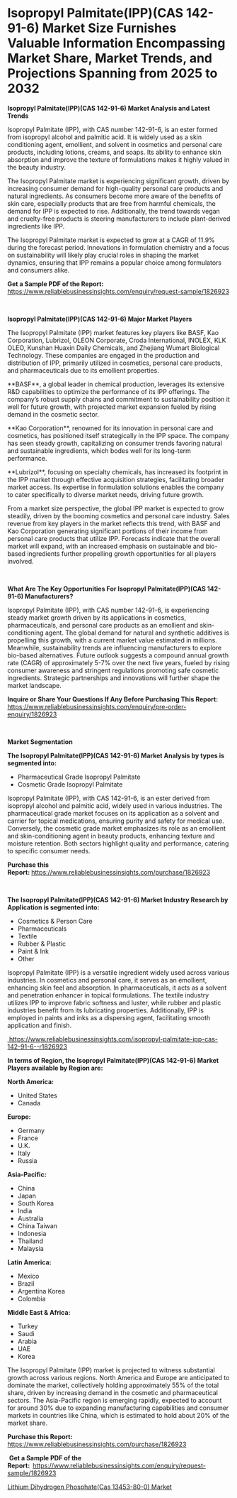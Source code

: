 <p><h1>Isopropyl Palmitate(IPP)(CAS 142-91-6) Market Size Furnishes Valuable Information Encompassing Market Share, Market Trends, and Projections Spanning from 2025 to 2032</h1></p><p><strong>Isopropyl Palmitate(IPP)(CAS 142-91-6) Market Analysis and Latest Trends</strong></p>
<p><p>Isopropyl Palmitate (IPP), with CAS number 142-91-6, is an ester formed from isopropyl alcohol and palmitic acid. It is widely used as a skin conditioning agent, emollient, and solvent in cosmetics and personal care products, including lotions, creams, and soaps. Its ability to enhance skin absorption and improve the texture of formulations makes it highly valued in the beauty industry.</p><p>The Isopropyl Palmitate market is experiencing significant growth, driven by increasing consumer demand for high-quality personal care products and natural ingredients. As consumers become more aware of the benefits of skin care, especially products that are free from harmful chemicals, the demand for IPP is expected to rise. Additionally, the trend towards vegan and cruelty-free products is steering manufacturers to include plant-derived ingredients like IPP.</p><p>The Isopropyl Palmitate market is expected to grow at a CAGR of 11.9% during the forecast period. Innovations in formulation chemistry and a focus on sustainability will likely play crucial roles in shaping the market dynamics, ensuring that IPP remains a popular choice among formulators and consumers alike.</p></p>
<p><strong>Get a Sample PDF of the Report:&nbsp;</strong> <a href="https://www.reliablebusinessinsights.com/enquiry/request-sample/1826923?utm_campaign=3298&utm_medium=2&utm_source=Github&utm_content=ia&utm_term=03042025&utm_id=isopropyl-palmitateippcas-142-91-6">https://www.reliablebusinessinsights.com/enquiry/request-sample/1826923</a></p>
<p>&nbsp;</p>
<p><strong>Isopropyl Palmitate(IPP)(CAS 142-91-6) Major Market Players</strong></p>
<p><p>The Isopropyl Palmitate (IPP) market features key players like BASF, Kao Corporation, Lubrizol, OLEON Corporate, Croda International, INOLEX, KLK OLEO, Kunshan Huaxin Daily Chemicals, and Zhejiang Wumart Biological Technology. These companies are engaged in the production and distribution of IPP, primarily utilized in cosmetics, personal care products, and pharmaceuticals due to its emollient properties.</p><p>**BASF**, a global leader in chemical production, leverages its extensive R&D capabilities to optimize the performance of its IPP offerings. The company’s robust supply chains and commitment to sustainability position it well for future growth, with projected market expansion fueled by rising demand in the cosmetic sector. </p><p>**Kao Corporation**, renowned for its innovation in personal care and cosmetics, has positioned itself strategically in the IPP space. The company has seen steady growth, capitalizing on consumer trends favoring natural and sustainable ingredients, which bodes well for its long-term performance.</p><p>**Lubrizol**, focusing on specialty chemicals, has increased its footprint in the IPP market through effective acquisition strategies, facilitating broader market access. Its expertise in formulation solutions enables the company to cater specifically to diverse market needs, driving future growth.</p><p>From a market size perspective, the global IPP market is expected to grow steadily, driven by the booming cosmetics and personal care industry. Sales revenue from key players in the market reflects this trend, with BASF and Kao Corporation generating significant portions of their income from personal care products that utilize IPP. Forecasts indicate that the overall market will expand, with an increased emphasis on sustainable and bio-based ingredients further propelling growth opportunities for all players involved.</p></p>
<p>&nbsp;</p>
<p><strong>What Are The Key Opportunities For Isopropyl Palmitate(IPP)(CAS 142-91-6) Manufacturers?</strong></p>
<p><p>Isopropyl Palmitate (IPP), with CAS number 142-91-6, is experiencing steady market growth driven by its applications in cosmetics, pharmaceuticals, and personal care products as an emollient and skin-conditioning agent. The global demand for natural and synthetic additives is propelling this growth, with a current market value estimated in millions. Meanwhile, sustainability trends are influencing manufacturers to explore bio-based alternatives. Future outlook suggests a compound annual growth rate (CAGR) of approximately 5-7% over the next five years, fueled by rising consumer awareness and stringent regulations promoting safe cosmetic ingredients. Strategic partnerships and innovations will further shape the market landscape.</p></p>
<p><strong>Inquire or Share Your Questions If Any Before Purchasing This Report:</strong> <a href="https://www.reliablebusinessinsights.com/enquiry/pre-order-enquiry/1826923?utm_campaign=3298&utm_medium=2&utm_source=Github&utm_content=ia&utm_term=03042025&utm_id=isopropyl-palmitateippcas-142-91-6">https://www.reliablebusinessinsights.com/enquiry/pre-order-enquiry/1826923</a></p>
<p>&nbsp;</p>
<p><strong>Market Segmentation</strong></p>
<p><strong>The Isopropyl Palmitate(IPP)(CAS 142-91-6) Market Analysis by types is segmented into:</strong></p>
<p><ul><li>Pharmaceutical Grade Isopropyl Palmitate</li><li>Cosmetic Grade Isopropyl Palmitate</li></ul></p>
<p><p>Isopropyl Palmitate (IPP), with CAS 142-91-6, is an ester derived from isopropyl alcohol and palmitic acid, widely used in various industries. The pharmaceutical grade market focuses on its application as a solvent and carrier for topical medications, ensuring purity and safety for medical use. Conversely, the cosmetic grade market emphasizes its role as an emollient and skin-conditioning agent in beauty products, enhancing texture and moisture retention. Both sectors highlight quality and performance, catering to specific consumer needs.</p></p>
<p><strong>Purchase this Report:&nbsp;</strong><a href="https://www.reliablebusinessinsights.com/purchase/1826923?utm_campaign=3298&utm_medium=2&utm_source=Github&utm_content=ia&utm_term=03042025&utm_id=isopropyl-palmitateippcas-142-91-6">https://www.reliablebusinessinsights.com/purchase/1826923</a></p>
<p>&nbsp;</p>
<p><strong>The Isopropyl Palmitate(IPP)(CAS 142-91-6) Market Industry Research by Application is segmented into:</strong></p>
<p><ul><li>Cosmetics & Person Care</li><li>Pharmaceuticals</li><li>Textile</li><li>Rubber & Plastic</li><li>Paint & Ink</li><li>Other</li></ul></p>
<p><p>Isopropyl Palmitate (IPP) is a versatile ingredient widely used across various industries. In cosmetics and personal care, it serves as an emollient, enhancing skin feel and absorption. In pharmaceuticals, it acts as a solvent and penetration enhancer in topical formulations. The textile industry utilizes IPP to improve fabric softness and luster, while rubber and plastic industries benefit from its lubricating properties. Additionally, IPP is employed in paints and inks as a dispersing agent, facilitating smooth application and finish.</p></p>
<p><a href="https://www.reliablebusinessinsights.com/isopropyl-palmitate-ipp-cas-142-91-6--r1826923?utm_campaign=3298&utm_medium=2&utm_source=Github&utm_content=ia&utm_term=03042025&utm_id=isopropyl-palmitateippcas-142-91-6">&nbsp;https://www.reliablebusinessinsights.com/isopropyl-palmitate-ipp-cas-142-91-6--r1826923</a></p>
<p><strong>In terms of Region, the Isopropyl Palmitate(IPP)(CAS 142-91-6) Market Players available by Region are:</strong></p>
<p>
    <p> <strong> North America: </strong>
        <ul>
            <li>United States</li>
            <li>Canada</li>
        </ul>
        </p> 
    <p> <strong> Europe: </strong>
        <ul>
            <li>Germany</li>
            <li>France</li>
            <li>U.K.</li>
            <li>Italy</li>
            <li>Russia</li>
        </ul>
        </p> 
    <p> <strong> Asia-Pacific: </strong>
        <ul>
            <li>China</li>
            <li>Japan</li>
            <li>South Korea</li>
            <li>India</li>
            <li>Australia</li>
            <li>China Taiwan</li>
            <li>Indonesia</li>
            <li>Thailand</li>
            <li>Malaysia</li>
        </ul>
        </p> 
    <p> <strong> Latin America: </strong>
        <ul>
            <li>Mexico</li>
            <li>Brazil</li>
            <li>Argentina Korea</li>
            <li>Colombia</li>
        </ul>
        </p> 
    <p> <strong> Middle East & Africa: </strong>
        <ul>
            <li>Turkey</li>
            <li>Saudi</li>
            <li>Arabia</li>
            <li>UAE</li>
            <li>Korea</li>
        </ul>
    </p>
    </p>
<p><p>The Isopropyl Palmitate (IPP) market is projected to witness substantial growth across various regions. North America and Europe are anticipated to dominate the market, collectively holding approximately 55% of the total share, driven by increasing demand in the cosmetic and pharmaceutical sectors. The Asia-Pacific region is emerging rapidly, expected to account for around 30% due to expanding manufacturing capabilities and consumer markets in countries like China, which is estimated to hold about 20% of the market share.</p></p>
<p><strong>Purchase this Report: </strong><a href="https://www.reliablebusinessinsights.com/purchase/1826923?utm_campaign=3298&utm_medium=2&utm_source=Github&utm_content=ia&utm_term=03042025&utm_id=isopropyl-palmitateippcas-142-91-6">https://www.reliablebusinessinsights.com/purchase/1826923</a></p>
<p>&nbsp;<strong>Get a Sample PDF of the Report:&nbsp;&nbsp;</strong><a href="https://www.reliablebusinessinsights.com/enquiry/request-sample/1826923?utm_campaign=3298&utm_medium=2&utm_source=Github&utm_content=ia&utm_term=03042025&utm_id=isopropyl-palmitateippcas-142-91-6">https://www.reliablebusinessinsights.com/enquiry/request-sample/1826923</a></p>
<p><strong></strong></p>
<p><p><a href="https://github.com/wynonachirei9/Market-Research-Report-List-1/blob/main/lithium-dihydrogen-phosphatecas-13453-80-0-market.md?utm_campaign=3298&utm_medium=2&utm_source=Github&utm_content=ia&utm_term=03042025&utm_id=isopropyl-palmitateippcas-142-91-6">Lithium Dihydrogen Phosphate(Cas 13453-80-0) Market</a></p></p>